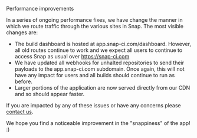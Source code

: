 Performance improvements

In a series of ongoing performance fixes, we have change the manner in which we route traffic through the various sites in Snap. The most visible changes are:

 * The build dashboard is hosted at app.snap-ci.com/dashboard. However, all old routes continue to work and we expect all users to continue to access Snap as usual over https://snap-ci.com
 * We have updated all webhooks for unhalted repositories to send their payloads to the app.snap-ci.com subdomain. Once again, this will not have any impact for users and all builds should continue to run as before.
 * Larger portions of the application are now served directly from our CDN and so should appear faster.

If you are impacted by any of these issues or have any concerns please [contact us](https://snap-ci.com/contact-us).

We hope you find a noticeable improvement in the "snappiness" of the app! :)
